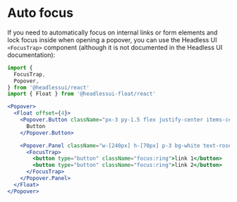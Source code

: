 # Auto focus

If you need to automatically focus on internal links or form elements and lock focus inside when opening a popover, you can use the Headless UI `<FocusTrap>` component (although it is not documented in the Headless UI documentation):

```jsx {2,14-17}
import {
  FocusTrap,
  Popover,
} from '@headlessui/react'
import { Float } from '@headlessui-float/react'

<Popover>
  <Float offset={4}>
    <Popover.Button className="px-3 py-1.5 flex justify-center items-center bg-rose-50 hover:bg-rose-100 text-rose-500 rounded">
      Button
    </Popover.Button>

    <Popover.Panel className="w-[240px] h-[70px] p-3 bg-white text-rose-500 border border-gray-200 rounded-md shadow-lg focus:outline-none">
      <FocusTrap>
        <button type="button" className="focus:ring">link 1</button>
        <button type="button" className="focus:ring">link 2</button>
      </FocusTrap>
    </Popover.Panel>
  </Float>
</Popover>
```
